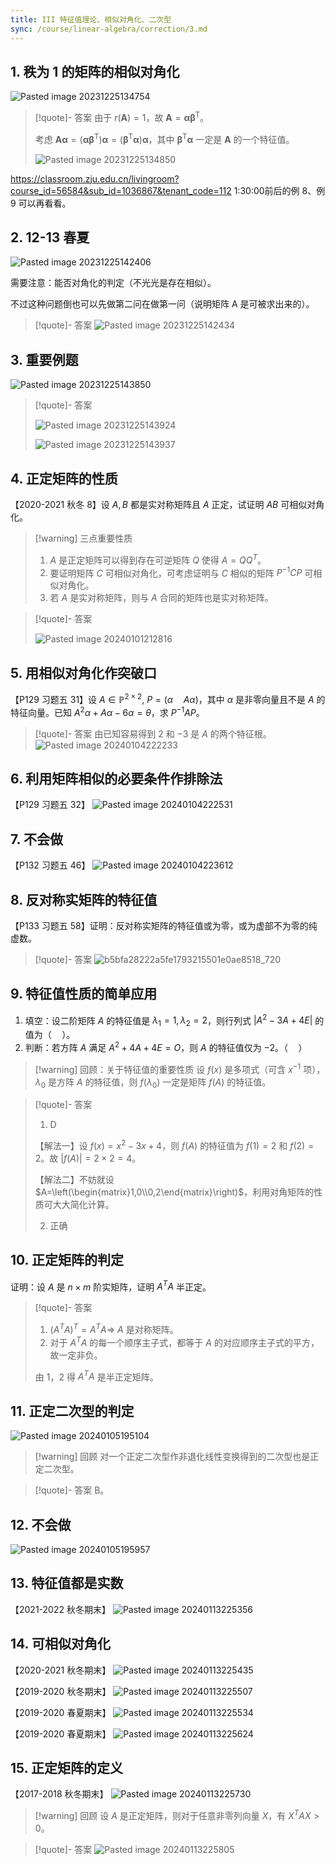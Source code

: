 ```yaml
---
title: III 特征值理论、相似对角化、二次型
sync: /course/linear-algebra/correction/3.md
---
```


## 1. 秩为 1 的矩阵的相似对角化
![Pasted image 20231225134754](https://static.memset0.cn/img/v6/2024/02/08/hgfDP08k.png)

>[!quote]- 答案
>由于 $r(\textbf{A})=1$，故 $\textbf{A} = \textbf{α} \textbf{β}^\text{T}$。
>
>考虑 $\textbf{A} \textbf{α} = (\textbf{α} \textbf{β}^\text{T}) \textbf{α} = (\textbf{β}^\text{T} \textbf{α}) \textbf{α}$，其中 $\textbf{β}^\text{T} \textbf{α}$ 一定是 $\textbf{A}$ 的一个特征值。
> 
> ![Pasted image 20231225134850](https://static.memset0.cn/img/v6/2024/02/08/d6dEJsdg.png)

https://classroom.zju.edu.cn/livingroom?course_id=56584&sub_id=1036867&tenant_code=112 1:30:00前后的例 8、例 9 可以再看看。


## 2. 12-13 春夏
![Pasted image 20231225142406](https://static.memset0.cn/img/v6/2024/02/08/cRyWagD2.png)

需要注意：能否对角化的判定（不光光是存在相似）。

不过这种问题倒也可以先做第二问在做第一问（说明矩阵 A 是可被求出来的）。

>[!quote]- 答案
>![Pasted image 20231225142434](https://static.memset0.cn/img/v6/2024/02/08/ezVTRA6k.png)


## 3. 重要例题
![Pasted image 20231225143850](https://static.memset0.cn/img/v6/2024/02/08/ylBBrEhi.png)

> [!quote]- 答案
> 
> ![Pasted image 20231225143924](https://static.memset0.cn/img/v6/2024/02/08/TKHGwWbD.png)
> 
> ![Pasted image 20231225143937](https://static.memset0.cn/img/v6/2024/02/08/Vc2QC5te.png)


## 4. 正定矩阵的性质
【2020-2021 秋冬 8】设 $A,B$ 都是实对称矩阵且 $A$ 正定，试证明 $AB$ 可相似对角化。

>[!warning] 三点重要性质
>1. $A$ 是正定矩阵可以得到存在可逆矩阵 $Q$ 使得 $A=Q Q^T$。
>2. 要证明矩阵 $C$ 可相似对角化，可考虑证明与 $C$ 相似的矩阵 $P^{-1}CP$ 可相似对角化。
>3. 若 $A$ 是实对称矩阵，则与 $A$ 合同的矩阵也是实对称矩阵。

>[!quote]- 答案
>
>![Pasted image 20240101212816](https://static.memset0.cn/img/v6/2024/02/08/KcDbvsa7.png)


## 5. 用相似对角化作突破口
【P129 习题五 31】设 $A \in \mathbb P^{2 \times 2},\ P = (\alpha \quad A\alpha)$，其中 $\alpha$ 是非零向量且不是 $A$ 的特征向量。已知 $A^2 \alpha +A \alpha - 6 \alpha = \theta$，求 $P^{-1} A P$。

>[!quote]- 答案
> 由已知容易得到 $2$ 和 $-3$ 是 $A$ 的两个特征根。
> ![Pasted image 20240104222233](https://static.memset0.cn/img/v6/2024/02/08/OxJauhQX.png)


## 6. 利用矩阵相似的必要条件作排除法
【P129 习题五 32】
![Pasted image 20240104222531](https://static.memset0.cn/img/v6/2024/02/08/lou1nYWD.png)


## 7. 不会做
【P132 习题五 46】 ![Pasted image 20240104223612](https://static.memset0.cn/img/v6/2024/02/08/BjNQVldu.png)


## 8. 反对称实矩阵的特征值
【P133 习题五 58】证明：反对称实矩阵的特征值或为零，或为虚部不为零的纯虚数。

>[!quote]- 答案
> ![b5bfa28222a5fe1793215501e0ae8518_720](https://static.memset0.cn/img/v6/2024/02/08/L9t3HQob.png)


## 9. 特征值性质的简单应用
1. 填空：设二阶矩阵 $A$ 的特征值是 $\lambda_1=1,\lambda_2=2$，则行列式 $|A^2-3A+4E|$ 的值为（$\quad$）。
2. 判断：若方阵 $A$ 满足 $A^2+4A+4E=O$，则 $A$ 的特征值仅为 $-2$。（$\quad$）

>[!warning] 回顾：关于特征值的重要性质
>设 $f(x)$ 是多项式（可含 $x^{-1}$ 项），$\lambda_0$ 是方阵 $A$ 的特征值，则 $f(\lambda_0)$ 一定是矩阵 $f(A)$ 的特征值。

>[!quote]- 答案
>1. D
>
>【解法一】设 $f(x)=x^2-3x+4$，则 $f(A)$ 的特征值为 $f(1)=2$ 和 $f(2)=2$。故 $|f(A)| = 2 \times 2 = 4$。
>
>【解法二】不妨就设 $A=\left(\begin{matrix}1,0\\0,2\end{matrix}\right)$，利用对角矩阵的性质可大大简化计算。
>
>2. 正确


## 10. 正定矩阵的判定
证明：设 $A$ 是 $n\times m$ 阶实矩阵，证明 $A^T A$ 半正定。

>[!quote]- 答案
>1. $(A^T A)^T = A^T A \Rightarrow$ $A$ 是对称矩阵。
>2. 对于 $A^T A$ 的每一个顺序主子式，都等于 $A$ 的对应顺序主子式的平方，故一定非负。
>
>由 1，2 得 $A^T A$ 是半正定矩阵。


## 11. 正定二次型的判定
![Pasted image 20240105195104](https://static.memset0.cn/img/v6/2024/02/08/tRrAKb5v.png)

>[!warning] 回顾
>对一个正定二次型作非退化线性变换得到的二次型也是正定二次型。

>[!quote]- 答案
>B。

## 12. 不会做
![Pasted image 20240105195957](https://static.memset0.cn/img/v6/2024/02/08/cqjHWUXx.png)


## 13. 特征值都是实数

【2021-2022 秋冬期末】 ![Pasted image 20240113225356](https://static.memset0.cn/img/v6/2024/02/08/iVEO4bXb.png)


## 14. 可相似对角化

【2020-2021 秋冬期末】 ![Pasted image 20240113225435](https://static.memset0.cn/img/v6/2024/02/08/P5EXHBXY.png)

【2019-2020 秋冬期末】
![Pasted image 20240113225507](https://static.memset0.cn/img/v6/2024/02/08/3mVtFAcz.png)


【2019-2020 春夏期末】 ![Pasted image 20240113225534](https://static.memset0.cn/img/v6/2024/02/08/isp81sta.png)


【2019-2020 春夏期末】 ![Pasted image 20240113225624](https://static.memset0.cn/img/v6/2024/02/08/P8tOcXkp.png)


## 15. 正定矩阵的定义

【2017-2018 秋冬期末】 ![Pasted image 20240113225730](https://static.memset0.cn/img/v6/2024/02/08/bZoVBPNf.png)

>[!warning] 回顾
> 设 $A$ 是正定矩阵，则对于任意非零列向量 $X$，有 $X^T A X>0$。

>[!quote]- 答案
>![Pasted image 20240113225805](https://static.memset0.cn/img/v6/2024/02/08/UZRr71NM.png)